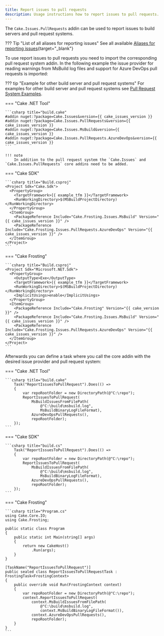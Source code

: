 ```yaml
---
title: Report issues to pull requests
description: Usage instructions how to report issues to pull requests.
---
```


The `Cake.Issues.PullRequests` addin can be used to report issues to build servers and pull request systems.

??? Tip "List of all aliases for reporting issues"
    See all available [Aliases for reporting issues](https://cakebuild.net/extensions/cake-issues-pullrequests/#Reporting-Issues-To-Pull-Requests){target="_blank"}

To use report issues to pull requests you need to import the corresponding pull request system addin.
In the following example the issue provider for reading warnings from MsBuild log files
and support for Azure DevOps pull requests is imported:

??? tip "Example for other build server and pull request systems"
    For examples for other build server and pull request systems see [Pull Request System Examples](../../pull-request-systems/index.md).

=== "Cake .NET Tool"

    ```csharp title="build.cake"
    #addin nuget:?package=Cake.Issues&version={{ cake_issues_version }}
    #addin nuget:?package=Cake.Issues.PullRequests&version={{ cake_issues_version }}
    #addin nuget:?package=Cake.Issues.MsBuild&version={{ cake_issues_version }}
    #addin nuget:?package=Cake.Issues.PullRequests.AzureDevOps&version={{ cake_issues_version }}
    ```

    !!! note
        In addition to the pull request system the `Cake.Issues` and `Cake.Issues.PullRequests` core addins need to be added.

=== "Cake SDK"

    ```csharp title="Build.csproj"
    <Project Sdk="Cake.Sdk">
      <PropertyGroup>
        <TargetFramework>{{ example_tfm }}</TargetFramework>
        <RunWorkingDirectory>$(MSBuildProjectDirectory)</RunWorkingDirectory>
      </PropertyGroup>
      <ItemGroup>
        <PackageReference Include="Cake.Frosting.Issues.MsBuild" Version="{{ cake_issues_version }}" />
        <PackageReference Include="Cake.Frosting.Issues.PullRequests.AzureDevOps" Version="{{ cake_issues_version }}" />
      </ItemGroup>
    </Project>
    ```

=== "Cake Frosting"

    ```csharp title="Build.csproj"
    <Project Sdk="Microsoft.NET.Sdk">
      <PropertyGroup>
        <OutputType>Exe</OutputType>
        <TargetFramework>{{ example_tfm }}</TargetFramework>
        <RunWorkingDirectory>$(MSBuildProjectDirectory)</RunWorkingDirectory>
        <ImplicitUsings>enable</ImplicitUsings>
      </PropertyGroup>
      <ItemGroup>
        <PackageReference Include="Cake.Frosting" Version="{{ cake_version }}" />
        <PackageReference Include="Cake.Frosting.Issues.MsBuild" Version="{{ cake_issues_version }}" />
        <PackageReference Include="Cake.Frosting.Issues.PullRequests.AzureDevOps" Version="{{ cake_issues_version }}" />
      </ItemGroup>
    </Project>
    ```

Afterwards you can define a task where you call the core addin with the desired issue provider and pull request system:

=== "Cake .NET Tool"

    ```csharp title="build.cake"
        Task("ReportIssuesToPullRequest").Does(() =>
        {
            var repoRootFolder = new DirectoryPath(@"C:\repo");
            ReportIssuesToPullRequest(
                MsBuildIssuesFromFilePath(
                    @"C:\build\msbuild.log",
                    MsBuildBinaryLogFileFormat),
                AzureDevOpsPullRequests(),
                repoRootFolder);
        });
    ```

=== "Cake SDK"

    ```csharp title="build.cs"
        Task("ReportIssuesToPullRequest").Does(() =>
        {
            var repoRootFolder = new DirectoryPath(@"C:\repo");
            ReportIssuesToPullRequest(
                MsBuildIssuesFromFilePath(
                    @"C:\build\msbuild.log",
                    MsBuildBinaryLogFileFormat),
                AzureDevOpsPullRequests(),
                repoRootFolder);
        });
    ```

=== "Cake Frosting"

    ```csharp title="Program.cs"
    using Cake.Core.IO;
    using Cake.Frosting;

    public static class Program
    {
        public static int Main(string[] args)
        {
            return new CakeHost()
                .Run(args);
        }
    }

    [TaskName("ReportIssuesToPullRequest")]
    public sealed class ReportIssuesToPullRequestTask : FrostingTask<FrostingContext>
    {
        public override void Run(FrostingContext context)
        {
            var repoRootFolder = new DirectoryPath(@"C:\repo");
            context.ReportIssuesToPullRequest(
                context.MsBuildIssuesFromFilePath(
                    @"C:\build\msbuild.log",
                    context.MsBuildBinaryLogFileFormat()),
                context.AzureDevOpsPullRequests(),
                repoRootFolder);
        }
    }
    ```

